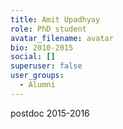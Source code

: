```yaml
---
title: Amit Upadhyay
role: PhD student
avatar_filename: avatar
bio: 2010-2015
social: []
superuser: false
user_groups:
  - Alumni
---
```

<!--StartFragment-->

postdoc 2015-2016

<!--EndFragment-->